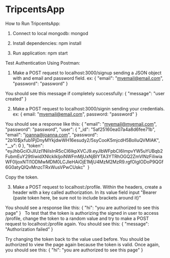 # TripcentsApp

How to Run TripcentsApp:

1) Connect to local mongodb: 
  mongod

2) Install dependencies: 
  npm install

3) Run application:
  npm start


Test Authentication Using Postman:
1) Make a POST request to localhost:3000/signup sending a JSON object with and email and password field.
  ex: 
  {
    "email": "myemail@email.com",
    "password": "password"
  }
  
  You should see this message if completely successfully:
  {
    "message": "user created"
  }

2) Make a POST request to localhost:3000/signin sending your credentials.
  ex:
  {
    email: "myemail@email.com",
    password: "password"
  }
  
  You should see a response like this:
  {
    "email": "myemail@myemail.com",
    "password": "password",
    "user": {
        "_id": "5af25160ea07a4a8d6fee71b",
        "email": "joanna@joanna.com",
        "password": "$2b$10$jxfub1PjDnyMYkjdwWH16esudy2/5syCooK5mjcdH5BolIuQVMIAK",
        "__v": 0
    },
    "token": "eyJhbGciOiJIUzI1NiIsInR5cCI6IkpXVCJ9.eyJlbWFpbCI6ImpvYW5uYUBqb2FubmEuY29tIiwidXNlcklkIjoiNWFmMjUxNjBlYTA3YTRhOGQ2ZmVlNzFiIiwiaWF0IjoxNTI1ODMwMDM0LCJleHAiOjE1MjU4MzM2MzR9.rgfOlgIODoP9QGf6G0atyQIQvMnzcTRxWusVPwCUskc"
  }
  
  Copy the token.
  
  3) Make a POST request to localhost:/profile. Within the headers, create a header with a key called authorization. In its value field input "Bearer {paste token here, be sure not to include brackets around it}"
  
  You should see a response like this:
  {
    "hi": "you are authorized to see this page"
  }
  
  To test that the token is authorizing the signed in user to access /profile, change the token to a random value and try to make a POST request to localhost:/profile again. You should see this:
  {
    "message": "Authorization failed"
  }
  
  Try changing the token back to the value used before. You should be authorized to view the page again because the token is valid. Once again, you should see this:
  {
    "hi": "you are authorized to see this page"
  }
